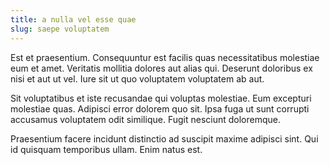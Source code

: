 ```yaml
---
title: a nulla vel esse quae
slug: saepe voluptatem
---
```


Est et praesentium. Consequuntur est facilis quas necessitatibus molestiae eum et amet. Veritatis mollitia dolores aut alias qui. Deserunt doloribus ex nisi et aut ut vel. Iure sit ut quo voluptatem voluptatem ab aut.

Sit voluptatibus et iste recusandae qui voluptas molestiae. Eum excepturi molestiae quas. Adipisci error dolorem quo sit. Ipsa fuga ut sunt corrupti accusamus voluptatem odit similique. Fugit nesciunt doloremque.

Praesentium facere incidunt distinctio ad suscipit maxime adipisci sint. Qui id quisquam temporibus ullam. Enim natus est.
